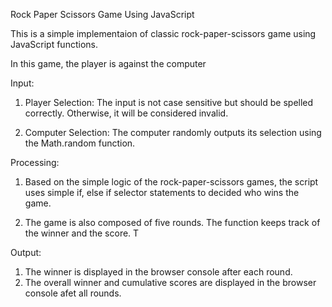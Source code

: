 Rock Paper Scissors Game Using JavaScript

This is a simple implementaion of classic rock-paper-scissors game using JavaScript functions.

In this game, the player is against the computer

Input:
1. Player Selection: The input is not case sensitive but should be spelled correctly. Otherwise, it will be considered invalid.

2. Computer Selection: The computer randomly outputs its selection using the Math.random function.

Processing:
1. Based on the simple logic of the rock-paper-scissors games, the script uses simple if, else if selector statements to decided who wins the game. 

2. The game is also composed of five rounds.  The function keeps track of the winner and the score. T

Output:
1. The winner is displayed in the browser console after each round.
2. The overall winner and cumulative scores are displayed in the browser console afet all rounds.